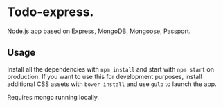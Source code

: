 # Todo-express.

Node.js app based on Express, MongoDB, Mongoose, Passport.

## Usage

Install all the dependencies with `npm install` and start with `npm start` on production. 
If you want to use this for development purposes, install additional CSS assets with `bower install` and use `gulp` to launch the app.

Requires mongo running locally.
